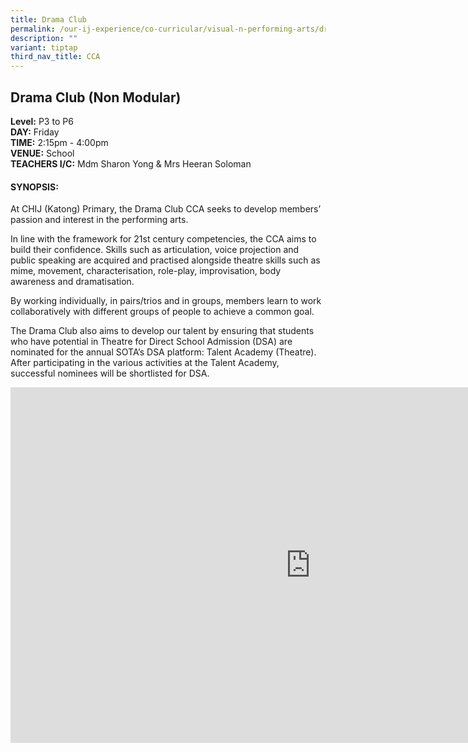 ```yaml
---
title: Drama Club
permalink: /our-ij-experience/co-curricular/visual-n-performing-arts/drama-club/
description: ""
variant: tiptap
third_nav_title: CCA
---
```

<h2>Drama Club (Non Modular)</h2>
<p><strong>Level:</strong>&nbsp;P3 to P6
<br><strong>DAY:</strong>&nbsp;Friday
<br><strong>TIME:</strong>&nbsp;2:15pm - 4:00pm
<br><strong>VENUE:</strong>&nbsp;School
<br><strong>TEACHERS I/C:</strong>&nbsp;Mdm Sharon Yong &amp; Mrs Heeran Soloman</p>
<h4>SYNOPSIS:</h4>
<p>At CHIJ (Katong) Primary, the Drama Club CCA seeks to develop members’
passion and interest in the performing arts.</p>
<p>In line with the framework for 21st century competencies, the CCA aims
to build their confidence. Skills such as articulation, voice projection
and public speaking are acquired and practised alongside theatre skills
such as mime, movement, characterisation, role-play, improvisation, body
awareness and dramatisation.</p>
<p>By working individually, in pairs/trios and in groups, members learn to
work collaboratively with different groups of people to achieve a common
goal.</p>
<p>The Drama Club also aims to develop our talent by ensuring that students
who have potential in Theatre for Direct School Admission (DSA) are nominated
for the annual SOTA’s DSA platform: Talent Academy (Theatre). After participating
in the various activities at the Talent Academy, successful nominees will
be shortlisted for DSA.</p>
<div class="iframe-wrapper">
<iframe height="569" width="960" allowfullscreen="true" frameborder="0" src="https://docs.google.com/presentation/d/e/2PACX-1vQ0IZJvogQhTPQP7bNwl5KJeeKEJZrc2rsR4l5vY5Cc-ZToM7SwE4DDPBLFCsBUyzVwEAaeUCbyI3uq/embed?start=true&amp;loop=false&amp;delayms=5000"></iframe>
</div>
<p></p>